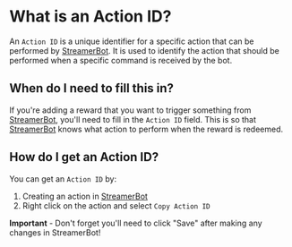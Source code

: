 # What is an Action ID?
An `Action ID` is a unique identifier for a specific action that can be performed by [StreamerBot](https://streamer.bot). It is used to identify the action that should be performed when a specific command is received by the bot.

## When do I need to fill this in?
If you're adding a reward that you want to trigger something from [StreamerBot](https://streamer.bot), you'll need to fill in the `Action ID` field. This is so that [StreamerBot](https://streamer.bot) knows what action to perform when the reward is redeemed.

## How do I get an Action ID?
You can get an `Action ID` by: 
1. Creating an action in [StreamerBot](https://streamer.bot)
2. Right click on the action and select `Copy Action ID`

**Important** - Don't forget you'll need to click "Save" after making any changes in StreamerBot!
